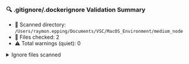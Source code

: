 
### 🔍 .gitignore/.dockerignore Validation Summary

- 📁 Scanned directory: `/Users/raymon.epping/Documents/VSC/MacOS_Environment/medium_node`
- 📄 Files checked: 2
- ⚠️ Total warnings (quiet): 0

<details><summary>Ignore files scanned</summary>

- ./.dockerignore
- ./.gitignore

</details>

